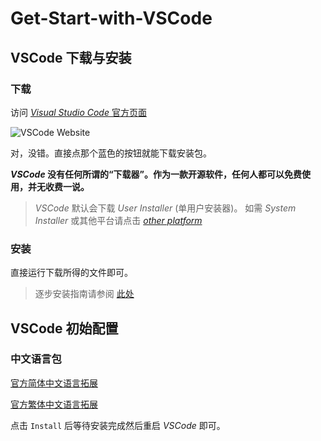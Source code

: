 # Get-Start-with-VSCode

## VSCode 下载与安装

### 下载

访问 [*Visual Studio Code* 官方页面][VSCode]

![VSCode Website](pics/VSCode-web.png)

对，没错。直接点那个蓝色的按钮就能下载安装包。

***VSCode* 没有任何所谓的“下载器”。作为一款开源软件，任何人都可以免费使用，并无收费一说。**

> *VSCode* 默认会下载 *User Installer* (单用户安装器)。
> 如需 *System Installer* 或其他平台请点击 [*other platform*](https://code.visualstudio.com/#alt-downloads)

[VSCode]: https://code.visualstudio.com/


### 安装

直接运行下载所得的文件即可。

> 逐步安装指南请参阅 [此处](./VSCode-Install-Step-by-Step.md)


## VSCode 初始配置

### 中文语言包

[官方简体中文语言拓展](vscode:extension/MS-CEINTL.vscode-language-pack-zh-hans)

[官方繁体中文语言拓展](vscode:extension/MS-CEINTL.vscode-language-pack-zh-hant)

点击 `Install` 后等待安装完成然后重启 *VSCode* 即可。
